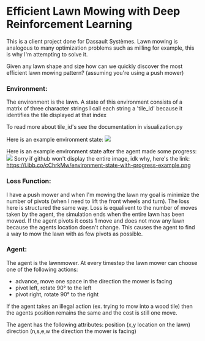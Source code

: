 # Efficient Lawn Mowing with Deep Reinforcement Learning

This is a client project done for Dassault Systèmes. Lawn mowing is analogous to many optimization problems such as milling for example, this is why I'm attempting to solve it.

Given any lawn shape and size how can we quickly discover the most efficient lawn mowing pattern? (assuming you're using a push mower)

### Environment:
The environment is the lawn.
A state of this environment consists of a matrix of three character strings
I call each string a 'tile_id' because it identifies the tile displayed at that index

To read more about tile_id's see the documentation in visualization.py

Here is an example environment state:
![](https://i.ibb.co/vxMc8cN/environment-state-example.png)

Here is an example environment state after the agent made some progress:
![](https://i.ibb.co/cChrkMw/environment-state-with-progress-example.png)
Sorry if github won't display the entire image, idk why, here's the link: https://i.ibb.co/cChrkMw/environment-state-with-progress-example.png

### Loss Function:
I have a push mower and when I'm mowing the lawn my goal is minimize the number of pivots (when I need to lift the front wheels and turn).
The loss here is structured the same way.
Loss is equalivent to the number of moves taken by the agent, the simulation ends when the entire lawn has been mowed.
If the agent pivots it costs 1 move and does not mow any lawn because the agents location doesn't change.
This causes the agent to find a way to mow the lawn with as few pivots as possible.

### Agent:
The agent is the lawnmower.
At every timestep the lawn mower can choose one of the following actions:
- advance, move one space in the direction the mower is facing
- pivot left, rotate 90° to the left
- pivot right, rotate 90° to the right

If the agent takes an illegal action (ex. trying to mow into a wood tile) then the agents position remains the same and the cost is still one move.

The agent has the following attributes:
    position (x,y location on the lawn)
    direction (n,s,e,w the direction the mower is facing)
